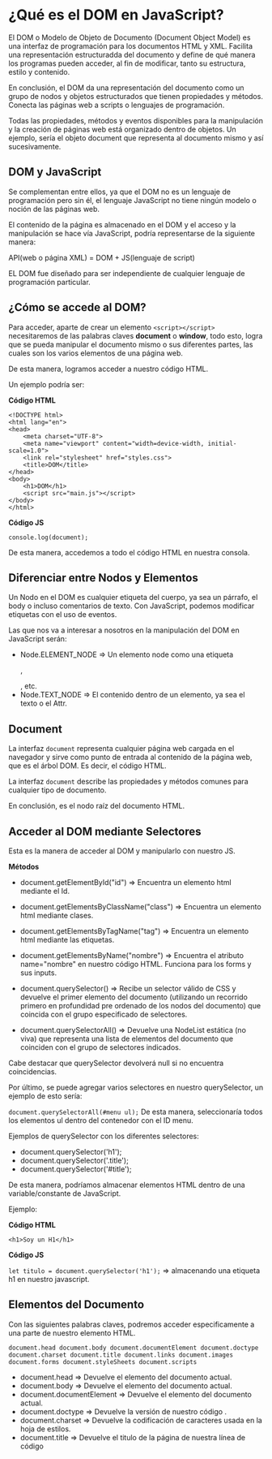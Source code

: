 # ¿Qué es el DOM en JavaScript? #
El DOM o Modelo de Objeto de Documento (Document Object Model) es una interfaz de programación para los documentos HTML y XML. Facilita una representación estructuradda del documento y define de qué manera los programas pueden acceder, al fin de modificar, tanto su estructura, estilo y contenido.

En conclusión, el DOM da una representación del documento como un grupo de nodos y objetos estructurados que tienen propiedades y métodos. Conecta las páginas web a scripts o lenguajes de programación.

Todas las propiedades, métodos y eventos disponibles para la manipulación y la creación de páginas web está organizado dentro de objetos. Un ejemplo, sería el objeto document que representa al documento mismo y así sucesivamente.

## DOM y JavaScript ##
Se complementan entre ellos, ya que el DOM no es un lenguaje de programación pero sin él, el lenguaje JavaScript no tiene ningún modelo o noción de las páginas web. 

El contenido de la página es almacenado en el DOM y el acceso y la manipulación se hace vía JavaScript, podría representarse de la siguiente manera:

API(web o página XML) = DOM + JS(lenguaje de script)

EL DOM fue diseñado para ser independiente de cualquier lenguaje de programación particular.

## ¿Cómo se accede al DOM? ##
Para acceder, aparte de crear un elemento `<script></script>` necesitaremos de las palabras claves **document** o **window**, todo esto, logra que se pueda manipular el documento mismo o sus diferentes partes, las cuales son los varios elementos de una página web.

De esta manera, logramos acceder a nuestro código HTML.

Un ejemplo podría ser:

**Código HTML**
```
<!DOCTYPE html>
<html lang="en">
<head>
    <meta charset="UTF-8">
    <meta name="viewport" content="width=device-width, initial-scale=1.0">
    <link rel="stylesheet" href="styles.css">
    <title>DOM</title>
</head>
<body>
    <h1>DOM</h1>
    <script src="main.js"></script>
</body>
</html>
```

**Código JS**
```
console.log(document);
```

De esta manera, accedemos a todo el código HTML en nuestra consola.


## Diferenciar entre Nodos y Elementos ##
Un Nodo en el DOM es cualquier etiqueta del cuerpo, ya sea un párrafo, el body o incluso comentarios de texto. Con JavaScript, podemos modificar etiquetas con el uso de eventos.

Las que nos va a interesar a nosotros en la manipulación del DOM en JavaScript serán: 

- Node.ELEMENT_NODE => Un elemento node como una etiqueta <p> , <div> , etc.
- Node.TEXT_NODE => El contenido dentro de un elemento, ya sea el texto o el Attr.

## Document ##
La interfaz `document` representa cualquier página web cargada en el navegador y sirve como punto de entrada al contenido de la página web, que es el árbol DOM. Es decir, el código HTML.

La interfaz `document` describe las propiedades y métodos comunes para cualquier tipo de documento.

En conclusión, es el nodo raíz del documento HTML.

## Acceder al DOM mediante Selectores ##
Esta es la manera de acceder al DOM y manipularlo con nuestro JS.

**Métodos**

- document.getElementById("id") => Encuentra un elemento html mediante el Id.
- document.getElementsByClassName("class") => Encuentra un elemento html mediante clases.
- document.getElementsByTagName("tag") => Encuentra un elemento html mediante las etiquetas.
- document.getElementsByName("nombre") => Encuentra el atributo name="nombre" en nuestro código HTML. Funciona para los forms y sus inputs.

- document.querySelector() => Recibe un selector válido de CSS y devuelve el primer elemento del documento (utilizando un recorrido primero en profundidad pre ordenado de los nodos del documento) que coincida con el grupo especificado de selectores.
- document.querySelectorAll() => Devuelve una NodeList estática (no viva) que representa una lista de elementos del documento que coinciden con el grupo de selectores indicados.

Cabe destacar que querySelector devolverá null si no encuentra coincidencias.

Por último, se puede agregar varios selectores en nuestro querySelector, un ejemplo de esto sería:

``document.querySelectorAll(#menu ul);``
De esta manera, seleccionaría todos los elementos ul dentro del contenedor con el ID menu.


Ejemplos de querySelector con los diferentes selectores:

- document.querySelector('h1');
- document.querySelector('.title');
- document.querySelector('#title');


De esta manera, podríamos almacenar elementos HTML dentro de una variable/constante de JavaScript.

Ejemplo:

**Código HTML**

``<h1>Soy un H1</h1>``

**Código JS**

``let titulo = document.querySelector('h1');`` => almacenando una etiqueta h1 en nuestro javascript.

## Elementos del Documento ##

Con las siguientes palabras claves, podremos acceder especificamente a una parte de nuestro elemento HTML.

``
document.head
document.body
document.documentElement
document.doctype
document.charset
document.title
document.links
document.images
document.forms
document.styleSheets
document.scripts
``

- document.head  => Devuelve el elemento <head> del documento actual.
- document.body => Devuelve el elemento <body> del documento actual.
- document.documentElement => Devuelve el elemento <html> del documento actual.
- document.doctype => Devuelve la versión de nuestro código <html>.
- document.charset => Devuelve la codificación de caracteres usada en la hoja de estilos.
- document.title => Devuelve el titulo de la página de nuestra línea de código <title>.
- document.links => Devuelve todos los links que hayan en la página, es decir la etiqueta <a>.
- document.images => Devuelve todas las imágenes que hayan en la página, es decir la etiqueta <img>.
- document.forms => Devuelve todos los formularios que hayan en la página, es decir la etiqueta <form>.
- document.styleSheets => Devuelve todos <link> que haya de CSS.
- document.scripts => Devuelve todos <scripts> que haya en nuestro código HTML.




## Element ##
Una vez tenemos el elemento HTML, podemos modificarlo.

Element hereda la interfaz genética Node, y juntos, estas dos interfaces proporcionan muchos métodos y propiedades utilizables sobre los elementos individuales.

**Propiedades**

- attributes => Todos los atributos asociados a un elemento.
- childNodes => Todos los nodos hijos de un elemento.
- className => La clase de un elemento.
- clientWidth => El ancho interior del elemento.
- clientHeight => El alto interior del elemento.
- dir => La direccionalidad del elemento. 
- firstChild => El primer hijo del elemento, devolverá null si no hay.
- id => La identificación del elemento.
- innerHTML => El contenido y el código que hay dentro del elemento
- lang => El lenguaje de los atributos, texto y contenido del elemento.
- lastChild => El último hijo directo del elemento, null si no hay.
- localName => La parte local del nombre cualificado del elemento.



<!-- https://developer.mozilla.org/es/docs/Web/API/Element -->

<!-- https://developer.mozilla.org/es/docs/Web/API/Document_Object_Model/Introduction#probando_el_api_del_dom -->

<!-- https://bluuweb.github.io/javascript/02-dom/#buscar-elementos-html -->


<!-- https://www.youtube.com/watch?v=XydYN4ZQL9s -->
<!-- https://www.youtube.com/watch?v=qcntA-rcKcQ -->
<!-- https://www.youtube.com/watch?v=sVitHchciMw -->
<!-- https://www.youtube.com/watch?v=m7VxR9CxU2s -->